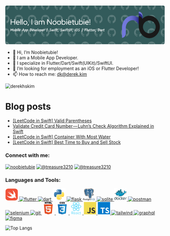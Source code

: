 ![Header](./github-header-image.png)

- 👋 Hi, I’m Noobietubie!
- 👀 I am a Mobile App Developer.
- 🌱 I specialize in Flutter/Dart/Swift(UIKit)/SwiftUI.
- 💞️ I’m looking for employment as an iOS or Flutter Developer!
- 📫 How to reach me: dk@derek.kim

<p><img align="center" src="https://github-readme-streak-stats.herokuapp.com/?user=derekhskim&" alt="derekhskim" /></p>

# Blog posts

<!-- BLOG-POST-LIST:START -->
- [[LeetCode in Swift] Valid Parentheses](https://derekhskim.medium.com/leetcode-in-swift-valid-parentheses-fc45cd544677?source=rss-5573399ce9ee------2)
- [Validate Credit Card Number — Luhn’s Check Algorithm Explained in Swift](https://derekhskim.medium.com/validate-credit-card-number-luhns-check-algorithm-explained-in-swift-d25235a2415b?source=rss-5573399ce9ee------2)
- [[LeetCode in Swift] Container With Most Water](https://derekhskim.medium.com/leetcode-in-swift-container-with-most-water-bea0c6a28edf?source=rss-5573399ce9ee------2)
- [[LeetCode in Swift] Best Time to Buy and Sell Stock](https://derekhskim.medium.com/leetcode-in-swift-best-time-to-buy-and-sell-stock-a3cc6ccfaa9c?source=rss-5573399ce9ee------2)
<!-- BLOG-POST-LIST:END -->

<h3 align="left">Connect with me:</h3>
<p align="left">
<a href="https://linkedin.com/in/noobietubie" target="blank"><img align="center" src="https://raw.githubusercontent.com/rahuldkjain/github-profile-readme-generator/master/src/images/icons/Social/linked-in-alt.svg" alt="noobietubie" height="30" width="40" /></a>
<a href="https://medium.com/@treasure3210" target="blank"><img align="center" src="https://raw.githubusercontent.com/rahuldkjain/github-profile-readme-generator/master/src/images/icons/Social/medium.svg" alt="@treasure3210" height="30" width="40" /></a>
<a href="https://noobietubie.ca" target="blank"><img align="center" src="https://noobietubie.ca/static/media/logo-s.75533f9ed06058f0265b.png" alt="@treasure3210" height="30" width="40" /></a>
</p>

<h3 align="left">Languages and Tools:</h3>
<p align="left"> 
<a href="https://developer.apple.com/swift/" target="_blank" rel="noreferrer">
  <img src="https://raw.githubusercontent.com/devicons/devicon/master/icons/swift/swift-original.svg" alt="swift" width="40" height="40"/>
</a>
<a href="https://flutter.dev" target="_blank" rel="noreferrer">
  <img src="https://www.vectorlogo.zone/logos/flutterio/flutterio-icon.svg" alt="flutter" width="40" height="40"/>
</a>
<a href="https://dart.dev" target="_blank" rel="noreferrer">
  <img src="https://www.vectorlogo.zone/logos/dartlang/dartlang-icon.svg" alt="dart" width="40" height="40"/>
</a>
<a href="https://www.python.org" target="_blank" rel="noreferrer">
  <img src="https://raw.githubusercontent.com/devicons/devicon/master/icons/python/python-original.svg" alt="python" width="40" height="40"/>
</a>
<a href="https://flask.palletsprojects.com/" target="_blank" rel="noreferrer"> <img src="https://www.vectorlogo.zone/logos/pocoo_flask/pocoo_flask-icon.svg" alt="flask" width="40" height="40"/> 
</a>
<a href="https://www.postgresql.org" target="_blank" rel="noreferrer">
  <img src="https://raw.githubusercontent.com/devicons/devicon/master/icons/postgresql/postgresql-original-wordmark.svg" alt="postgresql" width="40" height="40"/>
</a>
<a href="https://www.sqlite.org/" target="_blank" rel="noreferrer">
  <img src="https://www.vectorlogo.zone/logos/sqlite/sqlite-icon.svg" alt="sqlite" width="40" height="40"/>
</a>
<a href="https://www.docker.com/" target="_blank" rel="noreferrer">
  <img src="https://raw.githubusercontent.com/devicons/devicon/master/icons/docker/docker-original-wordmark.svg" alt="docker" width="40" height="40"/>
</a>
<a href="https://www.getpostman.com/" target="_blank" rel="noreferrer">
  <img src="https://www.vectorlogo.zone/logos/getpostman/getpostman-icon.svg" alt="postman" width="40" height="40"/>
</a>
<a href="https://www.selenium.dev" target="_blank" rel="noreferrer">
  <img src="https://raw.githubusercontent.com/detain/svg-logos/780f25886640cef088af994181646db2f6b1a3f8/svg/selenium-logo.svg" alt="selenium" width="40" height="40"/>
</a>
<a href="https://git-scm.com/" target="_blank" rel="noreferrer">
  <img src="https://www.vectorlogo.zone/logos/git-scm/git-scm-icon.svg" alt="git" width="40" height="40"/>
</a>
<a href="https://www.w3.org/html/" target="_blank" rel="noreferrer">
  <img src="https://raw.githubusercontent.com/devicons/devicon/master/icons/html5/html5-original-wordmark.svg" alt="html5" width="40" height="40"/>
</a>
<a href="https://www.w3schools.com/css/" target="_blank" rel="noreferrer">
  <img src="https://raw.githubusercontent.com/devicons/devicon/master/icons/css3/css3-original-wordmark.svg" alt="css3" width="40" height="40"/>
</a>
<a href="https://reactjs.org/" target="_blank" rel="noreferrer">
  <img src="https://raw.githubusercontent.com/devicons/devicon/master/icons/react/react-original-wordmark.svg" alt="react" width="40" height="40"/>
</a>
<a href="https://www.w3schools.com/js/" target="_blank" rel="noreferrer">
  <img src="https://raw.githubusercontent.com/devicons/devicon/master/icons/javascript/javascript-original.svg" alt="javascript" width="40" height="40"/>
</a>
<a href="https://www.typescriptlang.org/" target="_blank" rel="noreferrer">
  <img src="https://raw.githubusercontent.com/devicons/devicon/master/icons/typescript/typescript-original.svg" alt="typescript" width="40" height="40"/>
</a>
<a href="https://www.tailwindcss.com/" target="_blank" rel="noreferrer">
  <img src="https://www.vectorlogo.zone/logos/tailwindcss/tailwindcss-icon.svg" alt="tailwind" width="40" height="40"/>
</a>
<a href="https://graphql.org" target="_blank" rel="noreferrer">
  <img src="https://www.vectorlogo.zone/logos/graphql/graphql-icon.svg" alt="graphql" width="40" height="40"/>
</a>
<a href="https://www.figma.com/" target="_blank" rel="noreferrer">
  <img src="https://www.vectorlogo.zone/logos/figma/figma-icon.svg" alt="figma" width="40" height="40"/>
</a>
</p>

![Top Langs](https://github-readme-stats.vercel.app/api/top-langs/?username=derekhskim&layout=donut)
